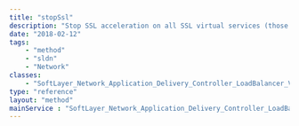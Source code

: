 ```yaml
---
title: "stopSsl"
description: "Stop SSL acceleration on all SSL virtual services (those with a type of HTTPS). "
date: "2018-02-12"
tags:
    - "method"
    - "sldn"
    - "Network"
classes:
    - "SoftLayer_Network_Application_Delivery_Controller_LoadBalancer_VirtualServer"
type: "reference"
layout: "method"
mainService : "SoftLayer_Network_Application_Delivery_Controller_LoadBalancer_VirtualServer"
---
```

